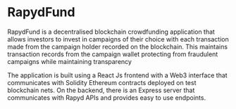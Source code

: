 # RapydFund

RapydFund is a decentralised blockchain crowdfunding application that allows investors to invest in campaigns of their choice with each transaction made from the campaign holder recorded on the blockchain. This maintains transaction records from the campaign wallet protecting from fraudulent campaigns while maintaining transparency

The application is built using a React Js frontend with a Web3 interface that communicates with Solidity Ethereum contracts deployed on test blockchain nets. On the backend, there is an Express server that communicates with Rapyd APIs and provides easy to use endpoints.
